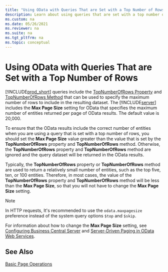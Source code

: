```yaml
---
title: "Using OData with Queries That are Set with a Top Number of Rows"
description: Learn about using queries that are set with a top number of rows.
ms.custom: na
ms.date: 05/26/2021
ms.reviewer: na
ms.suite: na
ms.tgt_pltfrm: na
ms.topic: conceptual
---
```

# Using OData with Queries That are Set with a Top Number of Rows

[!INCLUDE[prod_short](../developer/includes/prod_short.md)] queries include the [TopNumberOfRows Property](../developer/properties/devenv-TopNumberOfRows-Property.md) and [TopNumberOfRows Method](../developer/methods-auto/query/queryinstance-topnumberofrows-method.md) that can be used to specify the maximum number of rows to include in the resulting dataset. The [!INCLUDE[server](../developer/includes/server.md)] includes the **Max Page Size** setting for OData that specifies the maximum number of entities returned per page of OData results. The default value is 20,000.  
  
To ensure that the OData results include the correct number of entities when you are using a query that is set with a top number of rows, you should set the **Max Page Size** value greater than the value that is set by the **TopNumberOfRows**  property and **TopNumberOfRows**  method. Otherwise, the **TopNumberOfRows** property and **TopNumberOfRows** method are ignored and the query dataset will be returned in the OData results.  
  
Typically, the **TopNumberOfRows** property or **TopNumberOfRows** method are used to return a relatively small number of entities, such as the top five, ten, or 100 entities. Therefore, in most cases, the value of the **TopNumberOfRows** property and **TopNumberOfRows** method will be less than the **Max Page Size**, so that you will not have to change the **Max Page Size** setting. 

> [!NOTE]
> In HTTP requests, It's recommended to use the `odata.maxpagesize` preference instead of the system query options `$top` and `$skip`.
  
For information about how to change the **Max Page Size** setting, see [Configuring Business Central Server](../administration/configure-server-instance.md) and [Server-Driven Paging in OData Web Services](Server-Driven-Paging-in-OData-Web-Services.md).

## See Also

[Basic Page Operations](Basic-Page-Operations.md)

